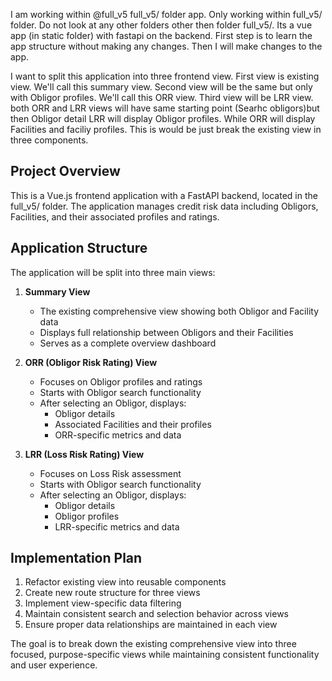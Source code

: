 I am working within @full_v5  full_v5/ folder app. Only working within full_v5/ folder. Do not look at any other folders other then folder full_v5/.  Its a vue app (in static folder) with fastapi on the backend. First step is to learn the app structure without making any changes. Then I will make changes to the app. 


I want to split this application into three frontend view. First view is existing view. We'll call this summary view. Second view will be the same but only with Obligor profiles. We'll call this ORR view. Third view will be LRR view. both ORR and LRR views will have same starting point (Searhc obligors)but then Obligor detail LRR will display Obligor profiles. While ORR will display Facilities and faciliy profiles. This is would be just break the existing view in three components. 

## Project Overview

This is a Vue.js frontend application with a FastAPI backend, located in the full_v5/ folder. The application manages credit risk data including Obligors, Facilities, and their associated profiles and ratings.

## Application Structure

The application will be split into three main views:

1. **Summary View** 
   - The existing comprehensive view showing both Obligor and Facility data
   - Displays full relationship between Obligors and their Facilities
   - Serves as a complete overview dashboard

2. **ORR (Obligor Risk Rating) View**
   - Focuses on Obligor profiles and ratings
   - Starts with Obligor search functionality
   - After selecting an Obligor, displays:
     - Obligor details
     - Associated Facilities and their profiles
     - ORR-specific metrics and data

3. **LRR (Loss Risk Rating) View** 
   - Focuses on Loss Risk assessment
   - Starts with Obligor search functionality
   - After selecting an Obligor, displays:
     - Obligor details
     - Obligor profiles
     - LRR-specific metrics and data

## Implementation Plan

1. Refactor existing view into reusable components
2. Create new route structure for three views
3. Implement view-specific data filtering
4. Maintain consistent search and selection behavior across views
5. Ensure proper data relationships are maintained in each view

The goal is to break down the existing comprehensive view into three focused, purpose-specific views while maintaining consistent functionality and user experience.




